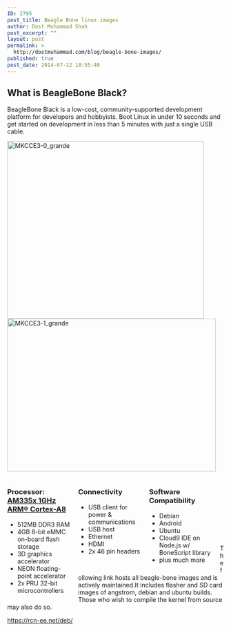 ```yaml
---
ID: 2795
post_title: Beagle Bone linux images
author: Dost Muhammad Shah
post_excerpt: ""
layout: post
permalink: >
  http://dostmuhammad.com/blog/beagle-bone-images/
published: true
post_date: 2014-07-12 18:55:40
---
```

<div id="t2-c5d">
<h2>What is BeagleBone Black?</h2>
BeagleBone Black is a low-cost, community-supported development platform for developers and hobbyists. Boot Linux in under 10 seconds and get started on development in less than 5 minutes with just a single USB cable.

<a href="http://dostmuhammad.com/wp-content/uploads/MKCCE3-1_grande.jpg"><img class="alignnone wp-image-2802 size-full" src="http://dostmuhammad.com/wp-content/uploads/MKCCE3-0_grande.jpg" alt="MKCCE3-0_grande" width="456" height="411" /><img class="alignnone wp-image-2801 size-full" src="http://dostmuhammad.com/wp-content/uploads/MKCCE3-1_grande.jpg" alt="MKCCE3-1_grande" width="484" height="354" /></a>

</div>
<div style="width: 30%; padding: 0 10pt 0 0; float: left;">
<h3>Processor: <a href="http://www.ti.com/product/am3358">AM335x 1GHz ARM® Cortex-A8</a></h3>
<ul class="square">
	<li>512MB DDR3 RAM</li>
	<li>4GB 8-bit eMMC on-board flash storage</li>
	<li>3D graphics accelerator</li>
	<li>NEON floating-point accelerator</li>
	<li>2x PRU 32-bit microcontrollers</li>
</ul>
</div>
<div style="width: 30%; padding: 0 10pt 0 0; float: left;">
<h3>Connectivity</h3>
<ul class="square">
	<li>USB client for power &amp; communications</li>
	<li>USB host</li>
	<li>Ethernet</li>
	<li>HDMI</li>
	<li>2x 46 pin headers</li>
</ul>
</div>
<div></div>
<div style="width: 30%; padding: 0 10pt 0 0; float: left;">
<h3>Software Compatibility</h3>
<ul class="square">
	<li>Debian</li>
	<li>Android</li>
	<li>Ubuntu</li>
	<li>Cloud9 IDE on Node.js w/ BoneScript library</li>
	<li>plus much more</li>
</ul>
</div>
&nbsp;

&nbsp;

&nbsp;

&nbsp;

&nbsp;

The following link hosts all beagle-bone images and is actively maintained.It includes flasher and SD card images of angstrom, debian and ubuntu builds. Those who wish to compile the kernel from source may also do so.

<a href="https://rcn-ee.net/deb/">https://rcn-ee.net/deb/</a>